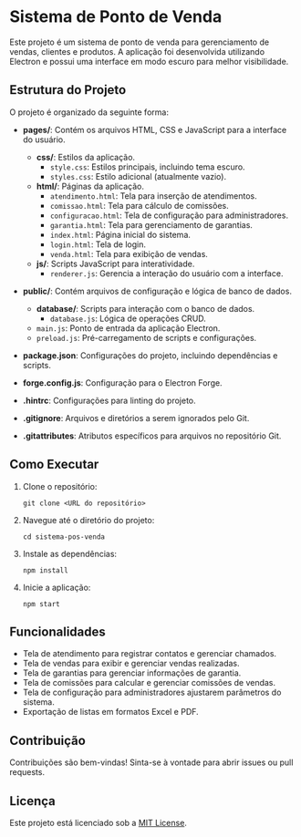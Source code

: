 # Sistema de Ponto de Venda

Este projeto é um sistema de ponto de venda para gerenciamento de vendas, clientes e produtos. A aplicação foi desenvolvida utilizando Electron e possui uma interface em modo escuro para melhor visibilidade.

## Estrutura do Projeto

O projeto é organizado da seguinte forma:

- **pages/**: Contém os arquivos HTML, CSS e JavaScript para a interface do usuário.
  - **css/**: Estilos da aplicação.
    - `style.css`: Estilos principais, incluindo tema escuro.
    - `styles.css`: Estilo adicional (atualmente vazio).
  - **html/**: Páginas da aplicação.
    - `atendimento.html`: Tela para inserção de atendimentos.
    - `comissao.html`: Tela para cálculo de comissões.
    - `configuracao.html`: Tela de configuração para administradores.
    - `garantia.html`: Tela para gerenciamento de garantias.
    - `index.html`: Página inicial do sistema.
    - `login.html`: Tela de login.
    - `venda.html`: Tela para exibição de vendas.
  - **js/**: Scripts JavaScript para interatividade.
    - `renderer.js`: Gerencia a interação do usuário com a interface.

- **public/**: Contém arquivos de configuração e lógica de banco de dados.
  - **database/**: Scripts para interação com o banco de dados.
    - `database.js`: Lógica de operações CRUD.
  - `main.js`: Ponto de entrada da aplicação Electron.
  - `preload.js`: Pré-carregamento de scripts e configurações.

- **package.json**: Configurações do projeto, incluindo dependências e scripts.
- **forge.config.js**: Configuração para o Electron Forge.
- **.hintrc**: Configurações para linting do projeto.
- **.gitignore**: Arquivos e diretórios a serem ignorados pelo Git.
- **.gitattributes**: Atributos específicos para arquivos no repositório Git.

## Como Executar

1. Clone o repositório:
   ```
   git clone <URL do repositório>
   ```

2. Navegue até o diretório do projeto:
   ```
   cd sistema-pos-venda
   ```

3. Instale as dependências:
   ```
   npm install
   ```

4. Inicie a aplicação:
   ```
   npm start
   ```

## Funcionalidades

- Tela de atendimento para registrar contatos e gerenciar chamados.
- Tela de vendas para exibir e gerenciar vendas realizadas.
- Tela de garantias para gerenciar informações de garantia.
- Tela de comissões para calcular e gerenciar comissões de vendas.
- Tela de configuração para administradores ajustarem parâmetros do sistema.
- Exportação de listas em formatos Excel e PDF.

## Contribuição

Contribuições são bem-vindas! Sinta-se à vontade para abrir issues ou pull requests.

## Licença

Este projeto está licenciado sob a [MIT License](LICENSE).
